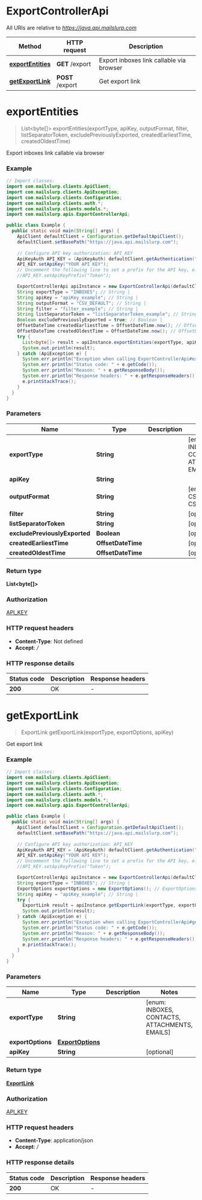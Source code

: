 # ExportControllerApi

All URIs are relative to *https://java.api.mailslurp.com*

| Method | HTTP request | Description |
|------------- | ------------- | -------------|
| [**exportEntities**](ExportControllerApi#exportEntities) | **GET** /export | Export inboxes link callable via browser |
| [**getExportLink**](ExportControllerApi#getExportLink) | **POST** /export | Get export link |


<a name="exportEntities"></a>
# **exportEntities**
> List&lt;byte[]&gt; exportEntities(exportType, apiKey, outputFormat, filter, listSeparatorToken, excludePreviouslyExported, createdEarliestTime, createdOldestTime)

Export inboxes link callable via browser

### Example
```java
// Import classes:
import com.mailslurp.clients.ApiClient;
import com.mailslurp.clients.ApiException;
import com.mailslurp.clients.Configuration;
import com.mailslurp.clients.auth.*;
import com.mailslurp.clients.models.*;
import com.mailslurp.apis.ExportControllerApi;

public class Example {
  public static void main(String[] args) {
    ApiClient defaultClient = Configuration.getDefaultApiClient();
    defaultClient.setBasePath("https://java.api.mailslurp.com");
    
    // Configure API key authorization: API_KEY
    ApiKeyAuth API_KEY = (ApiKeyAuth) defaultClient.getAuthentication("API_KEY");
    API_KEY.setApiKey("YOUR API KEY");
    // Uncomment the following line to set a prefix for the API key, e.g. "Token" (defaults to null)
    //API_KEY.setApiKeyPrefix("Token");

    ExportControllerApi apiInstance = new ExportControllerApi(defaultClient);
    String exportType = "INBOXES"; // String | 
    String apiKey = "apiKey_example"; // String | 
    String outputFormat = "CSV_DEFAULT"; // String | 
    String filter = "filter_example"; // String | 
    String listSeparatorToken = "listSeparatorToken_example"; // String | 
    Boolean excludePreviouslyExported = true; // Boolean | 
    OffsetDateTime createdEarliestTime = OffsetDateTime.now(); // OffsetDateTime | 
    OffsetDateTime createdOldestTime = OffsetDateTime.now(); // OffsetDateTime | 
    try {
      List<byte[]> result = apiInstance.exportEntities(exportType, apiKey, outputFormat, filter, listSeparatorToken, excludePreviouslyExported, createdEarliestTime, createdOldestTime);
      System.out.println(result);
    } catch (ApiException e) {
      System.err.println("Exception when calling ExportControllerApi#exportEntities");
      System.err.println("Status code: " + e.getCode());
      System.err.println("Reason: " + e.getResponseBody());
      System.err.println("Response headers: " + e.getResponseHeaders());
      e.printStackTrace();
    }
  }
}
```

### Parameters

| Name | Type | Description  | Notes |
|------------- | ------------- | ------------- | -------------|
| **exportType** | **String**|  | [enum: INBOXES, CONTACTS, ATTACHMENTS, EMAILS] |
| **apiKey** | **String**|  | |
| **outputFormat** | **String**|  | [enum: CSV_DEFAULT, CSV_EXCEL] |
| **filter** | **String**|  | [optional] |
| **listSeparatorToken** | **String**|  | [optional] |
| **excludePreviouslyExported** | **Boolean**|  | [optional] |
| **createdEarliestTime** | **OffsetDateTime**|  | [optional] |
| **createdOldestTime** | **OffsetDateTime**|  | [optional] |

### Return type

**List&lt;byte[]&gt;**

### Authorization

[API_KEY](../README#API_KEY)

### HTTP request headers

 - **Content-Type**: Not defined
 - **Accept**: */*

### HTTP response details
| Status code | Description | Response headers |
|-------------|-------------|------------------|
| **200** | OK |  -  |

<a name="getExportLink"></a>
# **getExportLink**
> ExportLink getExportLink(exportType, exportOptions, apiKey)

Get export link

### Example
```java
// Import classes:
import com.mailslurp.clients.ApiClient;
import com.mailslurp.clients.ApiException;
import com.mailslurp.clients.Configuration;
import com.mailslurp.clients.auth.*;
import com.mailslurp.clients.models.*;
import com.mailslurp.apis.ExportControllerApi;

public class Example {
  public static void main(String[] args) {
    ApiClient defaultClient = Configuration.getDefaultApiClient();
    defaultClient.setBasePath("https://java.api.mailslurp.com");
    
    // Configure API key authorization: API_KEY
    ApiKeyAuth API_KEY = (ApiKeyAuth) defaultClient.getAuthentication("API_KEY");
    API_KEY.setApiKey("YOUR API KEY");
    // Uncomment the following line to set a prefix for the API key, e.g. "Token" (defaults to null)
    //API_KEY.setApiKeyPrefix("Token");

    ExportControllerApi apiInstance = new ExportControllerApi(defaultClient);
    String exportType = "INBOXES"; // String | 
    ExportOptions exportOptions = new ExportOptions(); // ExportOptions | 
    String apiKey = "apiKey_example"; // String | 
    try {
      ExportLink result = apiInstance.getExportLink(exportType, exportOptions, apiKey);
      System.out.println(result);
    } catch (ApiException e) {
      System.err.println("Exception when calling ExportControllerApi#getExportLink");
      System.err.println("Status code: " + e.getCode());
      System.err.println("Reason: " + e.getResponseBody());
      System.err.println("Response headers: " + e.getResponseHeaders());
      e.printStackTrace();
    }
  }
}
```

### Parameters

| Name | Type | Description  | Notes |
|------------- | ------------- | ------------- | -------------|
| **exportType** | **String**|  | [enum: INBOXES, CONTACTS, ATTACHMENTS, EMAILS] |
| **exportOptions** | [**ExportOptions**](ExportOptions)|  | |
| **apiKey** | **String**|  | [optional] |

### Return type

[**ExportLink**](ExportLink)

### Authorization

[API_KEY](../README#API_KEY)

### HTTP request headers

 - **Content-Type**: application/json
 - **Accept**: */*

### HTTP response details
| Status code | Description | Response headers |
|-------------|-------------|------------------|
| **200** | OK |  -  |

